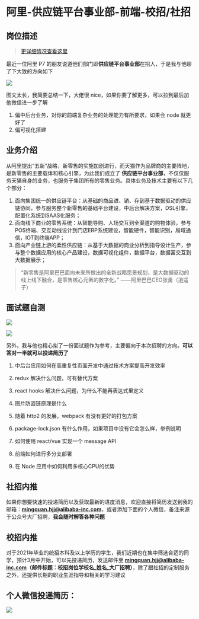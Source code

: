 # 阿里-供应链平台事业部-前端-校招/社招

## 岗位描述

> [更详细情况查看这里](https://mp.weixin.qq.com/s/Dbry9iDSwcQL3gE8PZ7sFg)

最近一位阿里 P7 的朋友说道他们部门即**供应链平台事业部**在招人，于是我与他聊了下大致的方向如下

![](./assets/ali-ascp-intro.png)

图文太长，我简要总结一下，大佬很 nice，如果你要了解更多，可以拉到最后加他微信进一步了解

1. 偏中后台业务，对你的前端复杂业务的处理能力有所要求，如果会 node 就更好了
1. 偏可视化搭建

## 业务介绍

从阿里提出“五新”战略，新零售的实施加剧进行，而天猫作为品牌商的主要阵地，是新零售的主要载体和核心引擎，为此我们成立了 **供应链平台事业部**，不仅仅服务天猫自身的业务，也服务于集团所有的零售业务。具体业务及技术主要有以下几个部分：

1. 面向集团统一的供应链平台：从基础的商品进、销、存到基于数据驱动的供应链协同，参与服务整个新零售的基础平台建设，中后台解决方案，DSL引擎，配置化系统到SAAS化服务；
2. 面向线下商业的零售系统：从智能导购、人场交互到全渠道的购物体验，参与POS终端、交互动线设计到门店ERP系统建设，智能硬件，智能识别，局域通信，IOT到终端APP；
3. 面向产业链上游的柔性供应链：从基于大数据的商业分析到指导设计生产，参与整个数据应用的核心产品建设，数据可视化组件，数据平台，数据富交互到大数据展示；

> “新零售是阿里巴巴面向未来所做出的全新战略愿景规划，是大数据驱动的线上线下融合，是零售核心元素的数字化。” ——阿里巴巴CEO张勇（逍遥子）

## 面试题自测

![](./assets/ali-ascp-interview.png)

![](./assets/ali-ascp-interview2.png)

另外，我与他也精心拟了一份面试题作为参考，主要偏向于本次招聘的方向。**可以答对一半就可以投递简历了**


1. 中后台应用如何在高重复性页面开发中通过技术方案提高开发效率

1. redux 解决什么问题，可有替代方案

1. react hooks 解决什么问题，为什么不能再表达式里定义

1. 图片防盗链原理是什么

1. 随着 http2 的发展，webpack 有没有更好的打包方案

1. package-lock.json 有什么作用，如果项目中没有它会怎么样，举例说明

1. 如何使用 react/vue 实现一个 message API

1. 前端如何进行多分支部署

1. 在 Node 应用中如何利用多核心CPU的优势

## 社招内推

如果你想要快速的投递简历以及获取最新的进度消息，欢迎直接将简历发送到我的邮箱：**mingquan.hjj@alibaba-inc.com**，或者添加下面的个人微信，备注来源于公众号大厂招聘，**我会随时解答各种问题**

## 校招内推

对于2021年毕业的统招本科及以上学历的学生，我们近期也在集中筛选合适的同学，预计3月中开始，可以先投递简历，发送邮件至 **mingquan.hjj@alibaba-inc.com（邮件标题：校招岗位学校名_姓名_大厂招聘）**，除了跟社招的定制服务之外，还提供长期的职业生涯指导和相关的学习建议

## 个人微信投递简历：

![](./assets/we-lemon.jpeg)